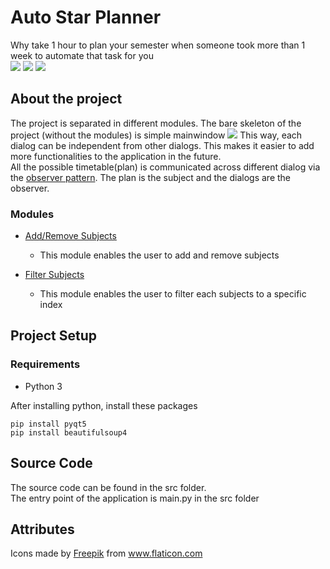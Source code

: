 # Auto Star Planner
Why take 1 hour to plan your semester when someone took more than 1 week to automate that task for you  
![](https://img.shields.io/badge/platform-Windows%2010-blue) ![](https://img.shields.io/badge/language-Python%203-yellow)
![](https://i.imgur.com/iBGLqNN.gif)

## About the project
The project is separated in different modules. The bare skeleton of the project (without the modules) is simple mainwindow 
![](https://i.imgur.com/ZuSmVFT.png)
This way, each dialog can be independent from other dialogs. This makes it easier to add more functionalities to the application in the future.   
All the possible timetable(plan) is communicated across different dialog via the [observer pattern](https://en.wikipedia.org/wiki/Observer_pattern). The plan is the subject and the dialogs are the observer.  
### Modules
* [Add/Remove Subjects](https://github.com/Muhazerin/auto-star-planner/tree/main/src/ui/dialog/addRemoveSubjectsDialog)  
    * This module enables the user to add and remove subjects   
  
* [Filter Subjects](https://github.com/Muhazerin/auto-star-planner/tree/main/src/ui/dialog/filterSubjectsDialog)  
    * This module enables the user to filter each subjects to a specific index

## Project Setup
### Requirements
* Python 3  

After installing python, install these packages
```
pip install pyqt5  
pip install beautifulsoup4
```

## Source Code
The source code can be found in the src folder.  
The entry point of the application is main.py in the src folder

## Attributes
Icons made by <a href="https://www.flaticon.com/authors/freepik" title="Freepik">Freepik</a> from <a href="https://www.flaticon.com/" title="Flaticon"> www.flaticon.com</a>
